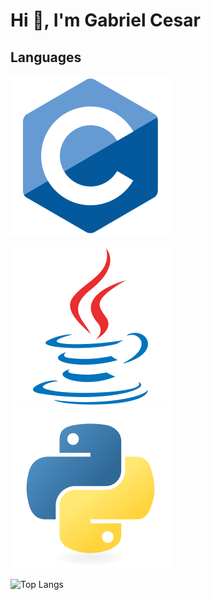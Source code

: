 # Hi 👋, I'm Gabriel Cesar

## Languages
![](https://raw.githubusercontent.com/devicons/devicon/master/icons/c/c-original.svg)

![](https://raw.githubusercontent.com/devicons/devicon/master/icons/java/java-original.svg) ![](https://raw.githubusercontent.com/devicons/devicon/master/icons/python/python-original.svg)

![Top Langs](https://github-readme-stats-git-masterrstaa-rickstaa.vercel.app/api/top-langs/?username=gcxz7&layout=compact&bg_color=000&border_color=30A3DC&title_color=E94D5F&text_color=FFF)
